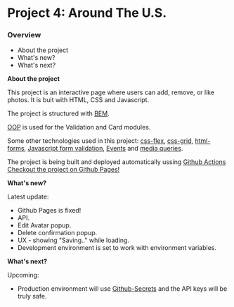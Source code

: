 # Project 4: Around The U.S.

### Overview

* About the project
* What's new?
* What's next?

**About the project**

This project is an interactive page where users can add, remove, or like photos. It is buit with HTML, CSS and Javascript.

The project is structured with [BEM](https://en.bem.info/).

[OOP](https://en.wikipedia.org/wiki/Object-oriented_programming) is used for the Validation and Card modules.

Some other technologies used in this project: [css-flex](https://developer.mozilla.org/en-US/docs/Web/CSS/CSS_Flexible_Box_Layout/Basic_Concepts_of_Flexbox), [css-grid](https://developer.mozilla.org/en-US/docs/Web/CSS/CSS_Grid_Layout/Basic_Concepts_of_Grid_Layout), [html-forms](https://developer.mozilla.org/en-US/docs/Learn/Forms), [Javascript form validation](https://developer.mozilla.org/en-US/docs/Learn/Forms/Form_validation), [Events](https://developer.mozilla.org/en-US/docs/Web/Events) and [media queries](https://developer.mozilla.org/en-US/docs/Web/CSS/@media).


The project is being built and deployed automatically ussing [Github Actions](https://github.com/JamesIves/github-pages-deploy-action)
[Checkout the project on Github Pages!](https://bar-amit.github.io/web_project_4/)

**What's new?**

Latest update:

* Github Pages is fixed!
* API.
* Edit Avatar popup.
* Delete confirmation popup.
* UX - showing "Saving.." while loading.
* Development environment is set to work with environment variables.

**What's next?**

Upcoming:

* Production environment will use [Github-Secrets](https://docs.github.com/en/actions/security-guides/encrypted-secrets) and the API keys will be truly safe.

